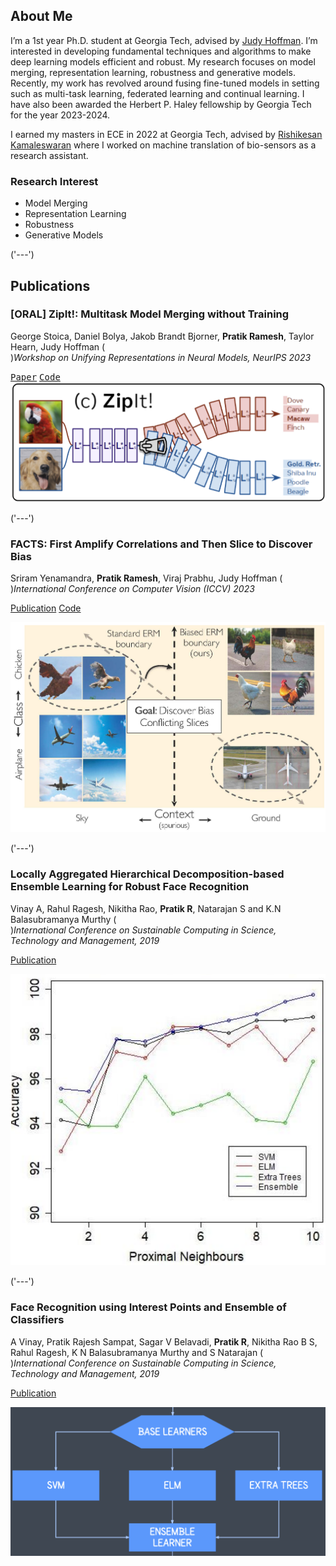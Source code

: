 ## About Me
I’m a 1st year Ph.D. student at Georgia Tech, advised by [Judy Hoffman](https://faculty.cc.gatech.edu/~judy/). I’m interested in developing fundamental techniques and algorithms to make deep learning models efficient and robust. My research focuses on model merging, representation learning, robustness and generative models. Recently, my work has revolved around fusing fine-tuned models in setting such as multi-task learning, federated learning and continual learning. I have also been awarded the Herbert P. Haley fellowship by Georgia Tech for the year 2023-2024.

I earned my masters in ECE in 2022 at Georgia Tech, advised by [Rishikesan Kamaleswaran](https://bioinformatics.gatech.edu/rishikesan-kamaleswaran) where I worked on machine translation of bio-sensors as a research assistant. 

### Research Interest
- Model Merging
- Representation Learning
- Robustness
- Generative Models

<!---
### Education
- Ph.D. in Machine Learning, Georgia Institute of Technology, 2023
  Advisor: Professor Judy Hoffman
- M.Sc. in Electrical and Computer Engineering, Georgia Institute of Technology, 2022
- B.Tech in Electronics and Communication Engineering, PES University, 2019
--->
('---')
## Publications

### [ORAL] ZipIt!: Multitask Model Merging without Training
George Stoica, Daniel Bolya, Jakob Brandt Bjorner, **Pratik Ramesh**, Taylor Hearn, Judy Hoffman
(<br>)_Workshop on Unifying Representations in Neural Models, NeurIPS 2023_

<kbd> [Paper](https://openreview.net/forum?id=oPGXH9Vm4R)</kbd>  <kbd> [Code](https://github.com/gstoica27/ZipIt)
![ZipIt](/assets/Zipit_teaserfig.png)</kbd> 

('---')
### FACTS: First Amplify Correlations and Then Slice to Discover Bias

Sriram Yenamandra, **Pratik Ramesh**, Viraj Prabhu, Judy Hoffman
(<br>)_International Conference on Computer Vision (ICCV) 2023_

[Publication](https://openaccess.thecvf.com/content/ICCV2023/papers/Yenamandra_FACTS_First_Amplify_Correlations_and_Then_Slice_to_Discover_Bias_ICCV_2023_paper.pdf) [Code](https://github.com/yvsriram/FACTS)

![FACTS](/assets/FACTS_teaserfig.jpg)

('---')

### Locally Aggregated Hierarchical Decomposition-based Ensemble Learning for Robust Face Recognition

Vinay A, Rahul Ragesh, Nikitha Rao, **Pratik R**, Natarajan S and K.N Balasubramanya Murthy
(<br>)_International Conference on Sustainable Computing in Science, Technology and Management, 2019_

[Publication](https://papers.ssrn.com/sol3/papers.cfm?abstract_id=3358174)

![SUSCOM19](/assets/SUSCOM19.png)

('---')
### Face Recognition using Interest Points and Ensemble of Classifiers

A Vinay, Pratik Rajesh Sampat, Sagar V Belavadi, **Pratik R**, Nikitha Rao B S, Rahul Ragesh, K N Balasubramanya Murthy and S Natarajan
(<br>)_International Conference on Sustainable Computing in Science, Technology and Management, 2019_

[Publication](https://papers.ssrn.com/sol3/papers.cfm?abstract_id=3358174)

![RAIT18](/assets/RAIT18.png)







